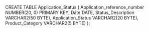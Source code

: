 CREATE TABLE Application_Status (
    Application_reference_number NUMBER(20, 0) PRIMARY KEY,
    Date DATE,
    Status_Description VARCHAR2(50 BYTE),
    Application_Status VARCHAR2(20 BYTE),
    Product_Category VARCHAR2(5 BYTE)
);
